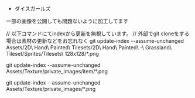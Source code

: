 
- ダイスガールズ

一部の画像を公開しても問題ないように加工してます

// 以下コマンドにてindexから更新を無視しています。
// 外部でgit cloneをする場合は素材の更新などをお忘れなく
git update-index --assume-unchanged Assets/2D\ Hand\ Painted\ Tilesets/2D\ Hand\ Painted\ -\ Grassland\ Tileset/Sprites/Tilesets\ 128x128/*.png

git update-index --assume-unchanged Assets/Texture/private_images/item/*.png

git update-index --assume-unchanged Assets/Texture/private_images/*.png